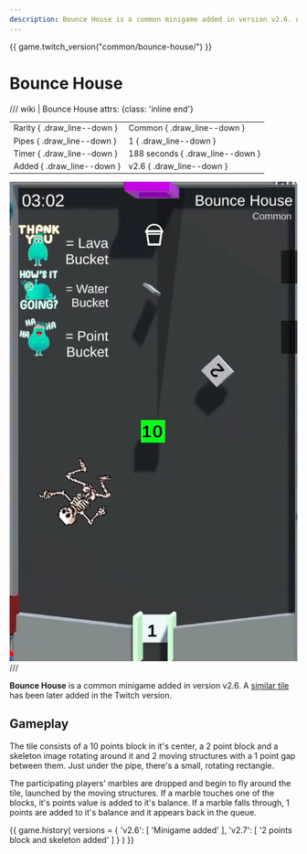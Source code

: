 ```yaml
---
description: Bounce House is a common minigame added in version v2.6. A similar title has been later added in the Twitch version.
---
```


{{ game.twitch_version("common/bounce-house/") }}

# Bounce House

/// wiki | Bounce House
    attrs: {class: 'inline end'}

|                             |                                 |
|-----------------------------|---------------------------------|
| Rarity { .draw_line--down } | Common { .draw_line--down }     |
| Pipes  { .draw_line--down } | 1 { .draw_line--down }          |
| Timer  { .draw_line--down } | 188 seconds { .draw_line--down }|
| Added  { .draw_line--down } | v2.6 { .draw_line--down }       |

![bounce-house](../../assets/images/minigames/youtube/bounce-house.png)
///

**Bounce House** is a common minigame added in version v2.6. A [similar tile](../../twitch-minigames/common/bounce-house.md) has been later added in the Twitch version.

## Gameplay

The tile consists of a 10 points block in it's center, a 2 point block and a skeleton image rotating around it and 2 moving structures with a 1 point gap between them. Just under the pipe, there's a small, rotating rectangle.

The participating players' marbles are dropped and begin to fly around the tile, launched by the moving structures. If a marble touches one of the blocks, it's points value is added to it's balance. If a marble falls through, 1 points are added to it's balance and it appears back in the queue.

{{ game.history(
  versions = {
    'v2.6': [
      'Minigame added'
    ],
    'v2.7': [
      '2 points block and skeleton added'
    ]
  }
) }}